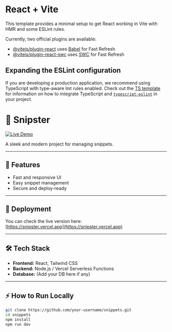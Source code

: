# React + Vite

This template provides a minimal setup to get React working in Vite with HMR and some ESLint rules.

Currently, two official plugins are available:

- [@vitejs/plugin-react](https://github.com/vitejs/vite-plugin-react/blob/main/packages/plugin-react) uses [Babel](https://babeljs.io/) for Fast Refresh
- [@vitejs/plugin-react-swc](https://github.com/vitejs/vite-plugin-react/blob/main/packages/plugin-react-swc) uses [SWC](https://swc.rs/) for Fast Refresh

## Expanding the ESLint configuration

If you are developing a production application, we recommend using TypeScript with type-aware lint rules enabled. Check out the [TS template](https://github.com/vitejs/vite/tree/main/packages/create-vite/template-react-ts) for information on how to integrate TypeScript and [`typescript-eslint`](https://typescript-eslint.io) in your project.

# 🚀 Snipster

[![Live Demo](https://img.shields.io/badge/Live-Demo-blue?style=for-the-badge&logo=vercel)](https://snipster.vercel.app)

A sleek and modern project for managing snippets.  

---

## 🌟 Features
- Fast and responsive UI  
- Easy snippet management  
- Secure and deploy-ready  

---

## 📌 Deployment
You can check the live version here:  
[https://snipster.vercel.app](https://snipster.vercel.app)

---

## 🛠️ Tech Stack
- **Frontend:** React, Tailwind CSS  
- **Backend:** Node.js / Vercel Serverless Functions  
- **Database:** (Add your DB here if any)  

---

## ⚡ How to Run Locally
```bash
git clone https://github.com/your-username/snippets.git
cd snippets
npm install
npm run dev

